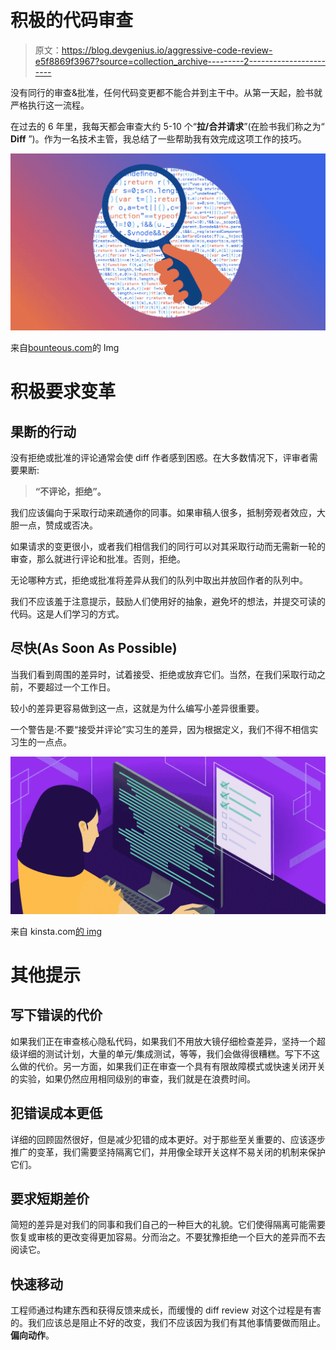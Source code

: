 # 积极的代码审查

> 原文：<https://blog.devgenius.io/aggressive-code-review-e5f8869f3967?source=collection_archive---------2----------------------->

没有同行的审查&批准，任何代码变更都不能合并到主干中。从第一天起，脸书就严格执行这一流程。

在过去的 6 年里，我每天都会审查大约 5-10 个“**拉/合并请求**”(在脸书我们称之为“ **Diff** ”)。作为一名技术主管，我总结了一些帮助我有效完成这项工作的技巧。

![](img/52e3dd2d511f6166e4fff7e83a46ef5b.png)

来自[bounteous.com](https://www.bounteous.com/insights/2019/06/11/code-review-limbo-how-low-should-you-go/)的 Img

# 积极要求变革

## 果断的行动

没有拒绝或批准的评论通常会使 diff 作者感到困惑。在大多数情况下，评审者需要果断:

> **“不评论，拒绝”。**

我们应该偏向于采取行动来疏通你的同事。如果审稿人很多，抵制旁观者效应，大胆一点，赞成或否决。

如果请求的变更很小，或者我们相信我们的同行可以对其采取行动而无需新一轮的审查，那么就进行评论和批准。否则，拒绝。

无论哪种方式，拒绝或批准将差异从我们的队列中取出并放回作者的队列中。

我们不应该羞于注意提示，鼓励人们使用好的抽象，避免坏的想法，并提交可读的代码。这是人们学习的方式。

## 尽快(As Soon As Possible)

当我们看到周围的差异时，试着接受、拒绝或放弃它们。当然，在我们采取行动之前，不要超过一个工作日。

较小的差异更容易做到这一点，这就是为什么编写小差异很重要。

一个警告是:不要“接受并评论”实习生的差异，因为根据定义，我们不得不相信实习生的一点点。

![](img/2c5a1e9490c65b208d8ff802b65b7606.png)

来自 kinsta.com[的 img](https://kinsta.com/blog/code-review-tools/)

# 其他提示

## 写下错误的代价

如果我们正在审查核心隐私代码，如果我们不用放大镜仔细检查差异，坚持一个超级详细的测试计划，大量的单元/集成测试，等等，我们会做得很糟糕。写下不这么做的代价。另一方面，如果我们正在审查一个具有有限故障模式或快速关闭开关的实验，如果仍然应用相同级别的审查，我们就是在浪费时间。

## 犯错误成本更低

详细的回顾固然很好，但是减少犯错的成本更好。对于那些至关重要的、应该逐步推广的变革，我们需要坚持隔离它们，并用像全球开关这样不易关闭的机制来保护它们。

## 要求短期差价

简短的差异是对我们的同事和我们自己的一种巨大的礼貌。它们使得隔离可能需要恢复或审核的更改变得更加容易。分而治之。不要犹豫拒绝一个巨大的差异而不去阅读它。

## 快速移动

工程师通过构建东西和获得反馈来成长，而缓慢的 diff review 对这个过程是有害的。我们应该总是阻止不好的改变，我们不应该因为我们有其他事情要做而阻止。**偏向动作**。